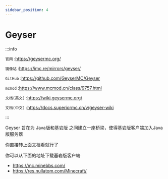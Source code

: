 ```yaml
---
sidebar_position: 4
---
```


# Geyser

:::info

`官网` :https://geysermc.org/

`镜像站` :https://imc.re/mirrors/geyser/

`GitHub` :https://github.com/GeyserMC/Geyser

`mcmod` :https://www.mcmod.cn/class/9757.html

`文档(英文)` :https://wiki.geysermc.org/

`文档(中文)` :https://docs.superiormc.cn/v/geyser-wiki

:::

Geyser 旨在为 Java版和基岩版 之间建立一座桥梁，使得基岩版客户端加入Java版服务器

你直接转上面文档看就行了

你可以从下面的地址下载基岩版客户端

- https://mc.minebbs.com/
- https://res.nullatom.com/Minecraft/
